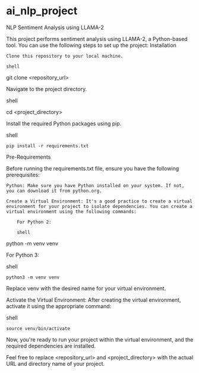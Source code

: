 # ai_nlp_project
NLP
Sentiment Analysis using LLAMA-2

This project performs sentiment analysis using LLAMA-2, a Python-based tool. You can use the following steps to set up the project:
Installation

    Clone this repository to your local machine.

    shell

git clone <repository_url>

Navigate to the project directory.

shell

cd <project_directory>

Install the required Python packages using pip.

shell

    pip install -r requirements.txt

Pre-Requirements

Before running the requirements.txt file, ensure you have the following prerequisites:

    Python: Make sure you have Python installed on your system. If not, you can download it from python.org.

    Create a Virtual Environment: It's a good practice to create a virtual environment for your project to isolate dependencies. You can create a virtual environment using the following commands:

        For Python 2:

        shell

python -m venv venv

For Python 3:

shell

    python3 -m venv venv

Replace venv with the desired name for your virtual environment.

Activate the Virtual Environment: After creating the virtual environment, activate it using the appropriate command:

shell

    source venv/bin/activate

Now, you're ready to run your project within the virtual environment, and the required dependencies are installed.

Feel free to replace <repository_url> and <project_directory> with the actual URL and directory name of your project.
